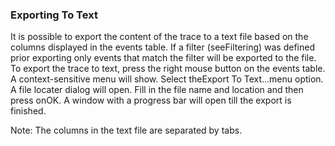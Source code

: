 ### Exporting To Text

It is possible to export the content of the trace to a text file based on the columns displayed in the events table. If a filter (seeFiltering) was defined prior exporting only events that match the filter will be exported to the file. To export the trace to text, press the right mouse button on the events table. A context-sensitive menu will show. Select theExport To Text...menu option. A file locater dialog will open. Fill in the file name and location and then press onOK. A window with a progress bar will open till the export is finished.

Note: The columns in the text file are separated by tabs.